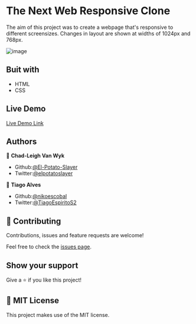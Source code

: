 # The Next Web Responsive Clone

The aim of this project was to create a webpage that's responsive to different screensizes. Changes in layout are shown at widths of 1024px and 768px.


![image](https://user-images.githubusercontent.com/43865875/87876548-14118480-c9d9-11ea-8c7b-65a0f18fac33.png)


## Buit with
- HTML
- CSS

## Live Demo

[Live Demo Link](https://raw.githack.com/El-Potato-Slayer/the-next-web-clone/main-branch/index.html)


## Authors

👤 **Chad-Leigh Van Wyk**

- Github:[@El-Potato-Slayer](https://github.com/El-Potato-Slayer)
- Twitter:[@elpotatoslayer](https://twitter.com/elpotatoslayer)

👤 **Tiago Alves**

- Github:[@nikoescobal](https://github.com/tiagoes)
- Twitter:[@TiagoEspiritoS2](https://twitter.com/TiagoEspiritoS2)

## 🤝 Contributing

Contributions, issues and feature requests are welcome!

Feel free to check the [issues page](issues/).

## Show your support

Give a ⭐️ if you like this project!

## 📝 MIT License

This project makes use of the MIT license.
